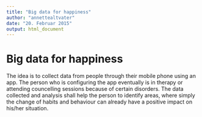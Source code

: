 ```yaml
---
title: "Big data for happiness"
author: "annettealtvater"
date: "20. Februar 2015"
output: html_document
---
```

# Big data for happiness
The idea is to collect data from people through their mobile phone using an app. The person who is configuring the app eventually is in therapy or attending councelling sessions because of certain disorders. The data collected and analysis shall help the person to identify areas, where simply the change of habits and behaviour can already have a positive impact on his/her situation.

